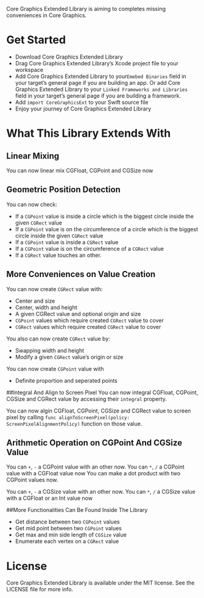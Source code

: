 Core Graphics Extended Library is aiming to completes missing conveniences in Core Graphics.

# Get Started
- Download Core Graphics Extended Library
- Drag Core Graphics Extended Library’s Xcode project file to your workspace
- Add Core Graphics Extended Library to your`Emebed Binaries`  field in your target’s general page if you are building an app. Or add Core Graphics Extended Library to your `Linked Frameworks and Libraries` field in your target’s general page if you are building a framework.
- Add `import CoreGraphicsExt` to your Swift source file
- Enjoy your journey of Core Graphics Extended Library

# What This Library Extends With

## Linear Mixing
You can now linear mix CGFloat, CGPoint and CGSize now

## Geometric Position Detection
You can now check:
- If a `CGPoint` value is inside a circle which is the biggest circle inside the given `CGRect` value
- If a `CGPoint` value is on the circumference of a circle which is the biggest circle inside the given `CGRect` value
- If a `CGPoint` value is inside a `CGRect` value
- If a `CGPoint` value is on the circumference of a `CGRect` value
- If a `CGRect` value touches an other.

## More Conveniences on Value Creation
You can now create `CGRect` value with:
- Center and size
- Center, width and height
- A given CGRect value and optional origin and size
- `CGPoint` values which require created `CGRect` value to cover
- `CGRect` values which require created `CGRect` value to cover

You also can now create `CGRect` value by:
- Swapping width and height
- Modify a given `CGRect` value’s origin or size

You can now create `CGPoint` value with
- Definite proportion and seperated points

##Integral And Align to Screen Pixel
You can now integral CGFloat, CGPoint, CGSize and CGRect value by accessing their  `integral` property.

You can now algin CGFloat, CGPoint, CGSize and CGRect value to screen pixel by calling `func alignToScreenPixel(policy: ScreenPixelAlignmentPolicy)` function on those value.

## Arithmetic Operation on CGPoint And CGSize Value
You can `+`, `-` a CGPoint value with an other now.
You can `*`, `/` a CGPoint value with a CGFloat value now
You can make a dot product with two CGPoint values now.

You can `+`, `-` a CGSize value with an other now.
You can `*`, `/` a CGSize value with a CGFloat or an Int value now

##More Functionalities Can Be Found Inside The Library
- Get distance between two `CGPoint` values
- Get mid point between two `CGPoint` values
- Get max and min side length of `CGSize` value
- Enumerate each vertex on a `CGRect` value

# License
Core Graphics Extended Library is available under the MIT license. See the LICENSE file for more info.
